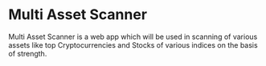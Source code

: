 # Multi Asset Scanner
Multi Asset Scanner is a web app which will be used in scanning of various assets like top Cryptocurrencies and Stocks of various indices on the basis of strength.
